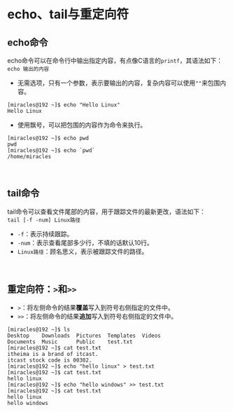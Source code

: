 # echo、tail与重定向符
## echo命令
echo命令可以在命令行中输出指定内容，有点像C语言的`printf`，其语法如下：  
`echo 输出的内容`
- 无需选项，只有一个参数，表示要输出的内容，复杂内容可以使用`""`来包围内容。
```
[miracles@192 ~]$ echo "Hello Linux"
Hello Linux
```
- 使用飘号，可以把包围的内容作为命令来执行。
```
[miracles@192 ~]$ echo pwd
pwd
[miracles@192 ~]$ echo `pwd`
/home/miracles
```
<br>

## tail命令
tail命令可以查看文件尾部的内容，用于跟踪文件的最新更改，语法如下：  
`tail [-f -num] Linux路径`
- `-f`：表示持续跟踪。
- `-num`：表示查看尾部多少行，不填的话默认10行。
- `Linux路径`：顾名思义，表示被跟踪文件的路径。
<br>

## 重定向符：`>`和`>>`
- `>`：将左侧命令的结果**覆盖**写入到符号右侧指定的文件中。
- `>>`：将左侧命令的结果**追加**写入到符号右侧指定的文件中。
```
[miracles@192 ~]$ ls
Desktop    Downloads  Pictures  Templates  Videos
Documents  Music      Public    test.txt
[miracles@192 ~]$ cat test.txt
itheima is a brand of itcast.
itcast stock code is 00302.
[miracles@192 ~]$ echo "hello linux" > test.txt
[miracles@192 ~]$ cat test.txt
hello linux
[miracles@192 ~]$ echo "hello windows" >> test.txt
[miracles@192 ~]$ cat test.txt
hello linux
hello windows
```